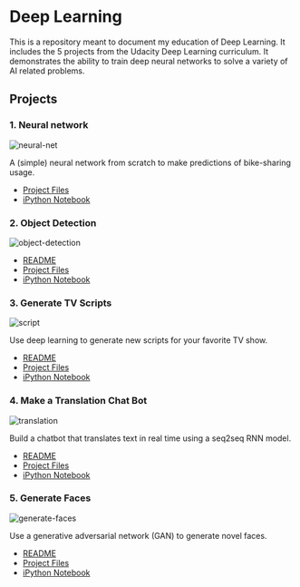# Deep Learning
This is a repository meant to document my education of Deep Learning.  It includes the 5 projects from the Udacity Deep Learning curriculum.  It demonstrates the ability to train deep neural networks to solve a variety of AI related problems.

## Projects
### 1. Neural network
![neural-net](https://cloud.githubusercontent.com/assets/13810084/21964339/eecfcc62-db17-11e6-9348-90fc5534cf6f.png)

A (simple) neural network from scratch to make predictions of bike-sharing usage.
- [Project Files](https://github.com/noushadkhan01/Deep-Learning-Projects/blob/master/project1)
- [iPython Notebook](https://github.com/noushadkhan01/Deep-Learning-Projects/blob/master/project1/neural-network.ipynb)

### 2. Object Detection
![object-detection](https://cloud.githubusercontent.com/assets/13810084/21964336/eecd121a-db17-11e6-8bdd-59d9f56bb3f4.jpg)
- [README](https://github.com/noushadkhan01/Deep-Learning-Projects/blob/master/project2/README.md)
- [Project Files](https://github.com/noushadkhan01/Deep-Learning-Projects/blob/master/project2)
- [iPython Notebook](https://github.com/noushadkhan01/Deep-Learning-Projects/blob/master/project2/dlnd_image_classification.ipynb)

### 3. Generate TV Scripts
![script](https://cloud.githubusercontent.com/assets/13810084/21964337/eecf5f02-db17-11e6-8e9c-e870654472e6.jpg)

Use deep learning to generate new scripts for your favorite TV show.
- [README](https://github.com/noushadkhan01/Deep-Learning-Projects/blob/master/project3/README.md)
- [Project Files](https://github.com/noushadkhan01/Deep-Learning-Projects/blob/master/project3)
- [iPython Notebook](https://github.com/noushadkhan01/Deep-Learning-Projects/blob/master/project3/dlnd_tv_script_generation.ipynb)

### 4. Make a Translation Chat Bot
![translation](https://cloud.githubusercontent.com/assets/13810084/21964338/eecfb4e8-db17-11e6-91ef-fbc13e22d9cf.jpg)

Build a chatbot that translates text in real time using a seq2seq RNN model.
- [README](https://github.com/noushadkhan01/Deep-Learning-Projects/blob/master/project4/README.md)
- [Project Files](https://github.com/noushadkhan01/Deep-Learning-Projects/blob/master/project4)
- [iPython Notebook](https://github.com/noushadkhan01/Deep-Learning-Projects/blob/master/project4/dlnd_language_translation.ipynb)

### 5. Generate Faces
![generate-faces](https://cloud.githubusercontent.com/assets/13810084/21964335/eecaf28c-db17-11e6-971b-3937b0905486.jpg)

Use a generative adversarial network (GAN) to generate novel faces.
- [README](https://github.com/noushadkhan01/Deep-Learning-Projects/blob/master/project5/README.md)
- [Project Files](https://github.com/noushadkhan01/Deep-Learning-Projects/blob/master/project5)
- [iPython Notebook](https://github.com/noushadkhan01/Deep-Learning-Projects/blob/master/project5/dlnd_face_generation.ipynb)
